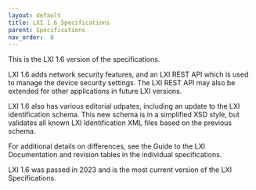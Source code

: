 ```yaml
---
layout: default
title: LXI 1.6 Specifications
parent: Specifications
nav_order:  8
---
```


This is the LXI 1.6 version of  the specifications.

LXI 1.6 adds network security features, and an LXI REST API which is
used to manage the device security settings.  The LXI REST API
may also be extended for other applications in future LXI versions.

LXI 1.6 also has various editorial udpates, including an update
to the LXI identification schema.  This new schema is in a simplified
XSD style, but validates all known LXI Identification XML files 
based on the previous schema.

For additional details on differences, see the Guide to the LXI 
Documentation and revision tables in the individual specifications.

LXI 1.6 was passed in 2023 and is the most current version of the
LXI Specifications.

